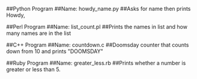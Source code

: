 ##Python Program
##Name: howdy_name.py
##Asks for name then prints Howdy, <name>

##Perl Program
##Name: list_count.pl
##Prints the names in list and how many names are in the list

##C++ Program
##Name: countdown.c
##Doomsday counter that counts down from 10 and prints "DOOMSDAY"

##Ruby Program
##Name: greater_less.rb
##Prints whether a number is greater or less than 5.
